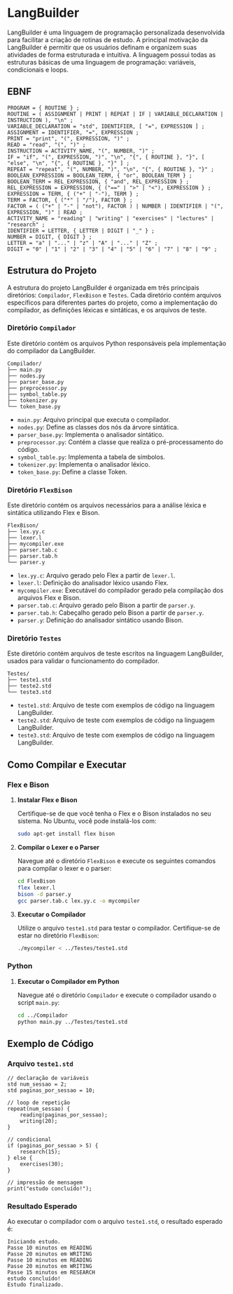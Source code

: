 # LangBuilder

LangBuilder é uma linguagem de programação personalizada desenvolvida para facilitar a criação de rotinas de estudo. A principal motivação da LangBuilder é permitir que os usuários definam e organizem suas atividades de forma estruturada e intuitiva. A linguagem possui todas as estruturas básicas de uma linguagem de programação: variáveis, condicionais e loops.

## EBNF

<a name="EBNF"></a>

```ebnf
PROGRAM = { ROUTINE } ;
ROUTINE = ( ASSIGNMENT | PRINT | REPEAT | IF | VARIABLE_DECLARATION | INSTRUCTION ), "\n" ;
VARIABLE_DECLARATION = "std", IDENTIFIER, [ "=", EXPRESSION ] ;
ASSIGNMENT = IDENTIFIER, "=", EXPRESSION ;
PRINT = "print", "(", EXPRESSION, ")" ;
READ = "read", "(", ")" ;
INSTRUCTION = ACTIVITY_NAME, "(", NUMBER, ")" ;
IF = "if", "(", EXPRESSION, ")", "\n", "{", { ROUTINE }, "}", [ "else", "\n", "{", { ROUTINE }, "}" ] ;
REPEAT = "repeat", "(", NUMBER, ")", "\n", "{", { ROUTINE }, "}" ;
BOOLEAN_EXPRESSION = BOOLEAN_TERM, { "or", BOOLEAN_TERM } ;
BOOLEAN_TERM = REL_EXPRESSION, { "and", REL_EXPRESSION } ;
REL_EXPRESSION = EXPRESSION, { ("==" | ">" | "<"), EXPRESSION } ;
EXPRESSION = TERM, { ("+" | "-"), TERM } ;
TERM = FACTOR, { ("*" | "/"), FACTOR } ;
FACTOR = ( ("+" | "-" | "not"), FACTOR ) | NUMBER | IDENTIFIER | "(", EXPRESSION, ")" | READ ;
ACTIVITY_NAME = "reading" | "writing" | "exercises" | "lectures" | "research" ;
IDENTIFIER = LETTER, { LETTER | DIGIT | "_" } ;
NUMBER = DIGIT, { DIGIT } ;
LETTER = "a" | "..." | "z" | "A" | "..." | "Z" ;
DIGIT = "0" | "1" | "2" | "3" | "4" | "5" | "6" | "7" | "8" | "9" ;
```

## Estrutura do Projeto

A estrutura do projeto LangBuilder é organizada em três principais diretórios: `Compilador`, `FlexBison` e `Testes`. Cada diretório contém arquivos específicos para diferentes partes do projeto, como a implementação do compilador, as definições léxicas e sintáticas, e os arquivos de teste.

### Diretório `Compilador`

Este diretório contém os arquivos Python responsáveis pela implementação do compilador da LangBuilder.

```
Compilador/
├── main.py
├── nodes.py
├── parser_base.py
├── preprocessor.py
├── symbol_table.py
├── tokenizer.py
└── token_base.py
```

- `main.py`: Arquivo principal que executa o compilador.
- `nodes.py`: Define as classes dos nós da árvore sintática.
- `parser_base.py`: Implementa o analisador sintático.
- `preprocessor.py`: Contém a classe que realiza o pré-processamento do código.
- `symbol_table.py`: Implementa a tabela de símbolos.
- `tokenizer.py`: Implementa o analisador léxico.
- `token_base.py`: Define a classe Token.

### Diretório `FlexBison`

Este diretório contém os arquivos necessários para a análise léxica e sintática utilizando Flex e Bison.

```
FlexBison/
├── lex.yy.c
├── lexer.l
├── mycompiler.exe
├── parser.tab.c
├── parser.tab.h
└── parser.y
```

- `lex.yy.c`: Arquivo gerado pelo Flex a partir de `lexer.l`.
- `lexer.l`: Definição do analisador léxico usando Flex.
- `mycompiler.exe`: Executável do compilador gerado pela compilação dos arquivos Flex e Bison.
- `parser.tab.c`: Arquivo gerado pelo Bison a partir de `parser.y`.
- `parser.tab.h`: Cabeçalho gerado pelo Bison a partir de `parser.y`.
- `parser.y`: Definição do analisador sintático usando Bison.

### Diretório `Testes`

Este diretório contém arquivos de teste escritos na linguagem LangBuilder, usados para validar o funcionamento do compilador.

```
Testes/
├── teste1.std
├── teste2.std
└── teste3.std
```

- `teste1.std`: Arquivo de teste com exemplos de código na linguagem LangBuilder.
- `teste2.std`: Arquivo de teste com exemplos de código na linguagem LangBuilder.
- `teste3.std`: Arquivo de teste com exemplos de código na linguagem LangBuilder.

## Como Compilar e Executar

### Flex e Bison

1. **Instalar Flex e Bison**

   Certifique-se de que você tenha o Flex e o Bison instalados no seu sistema. No Ubuntu, você pode instalá-los com:

   ```bash
   sudo apt-get install flex bison
   ```

2. **Compilar o Lexer e o Parser**

   Navegue até o diretório `FlexBison` e execute os seguintes comandos para compilar o lexer e o parser:

   ```bash
   cd FlexBison
   flex lexer.l
   bison -d parser.y
   gcc parser.tab.c lex.yy.c -o mycompiler
   ```

3. **Executar o Compilador**

   Utilize o arquivo `teste1.std` para testar o compilador. Certifique-se de estar no diretório `FlexBison`:

   ```bash
   ./mycompiler < ../Testes/teste1.std
   ```

### Python

1. **Executar o Compilador em Python**

   Navegue até o diretório `Compilador` e execute o compilador usando o script `main.py`:

   ```bash
   cd ../Compilador
   python main.py ../Testes/teste1.std
   ```

## Exemplo de Código

### Arquivo `teste1.std`

```plaintext
// declaração de variáveis
std num_sessao = 2;
std paginas_por_sessao = 10;

// loop de repetição
repeat(num_sessao) {
    reading(paginas_por_sessao);
    writing(20);
}

// condicional
if (paginas_por_sessao > 5) {
    research(15);
} else {
    exercises(30);
}

// impressão de mensagem
print("estudo concluído!");
```

### Resultado Esperado

Ao executar o compilador com o arquivo `teste1.std`, o resultado esperado é:

```plaintext
Iniciando estudo.
Passe 10 minutos em READING
Passe 20 minutos em WRITING
Passe 10 minutos em READING
Passe 20 minutos em WRITING
Passe 15 minutos em RESEARCH
estudo concluído!
Estudo finalizado.
```